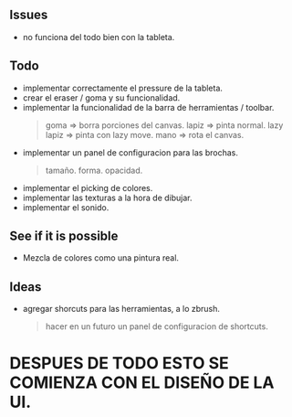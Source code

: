 ## Issues
-   no funciona del todo bien con la tableta.


## Todo
-   implementar correctamente el pressure de la tableta.
-   crear el eraser / goma y su funcionalidad.
-   implementar la funcionalidad de la barra de herramientas / toolbar.
    > goma => borra porciones del canvas.
    > lapiz => pinta normal.
    > lazy lapiz => pinta con lazy move.
    > mano => rota el canvas.
-   implementar un panel de configuracion para las brochas.
    > tamaño.
    > forma.
    > opacidad.
-   implementar el picking de colores.
-   implementar las texturas a la hora de dibujar.
-   implementar el sonido.

## See if it is possible
-   Mezcla de colores como una pintura real.

## Ideas
-   agregar shorcuts para las herramientas, a lo zbrush.
    > hacer en un futuro un panel de configuracion de shortcuts.


# DESPUES DE TODO ESTO SE COMIENZA CON EL DISEÑO DE LA UI.